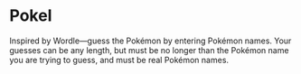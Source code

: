 # Pokel

Inspired by Wordle—guess the Pokémon by entering Pokémon names. Your guesses can be any length, but must be no longer than the Pokémon name you are trying to guess, and must be real Pokémon names.
